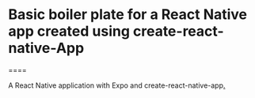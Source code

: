 Basic boiler plate for a React Native app created using create-react-native-App
================================================================================
====


 A React Native application with Expo and create-react-native-app[.](https://alligator.io/react/react-native-getting-started/)
